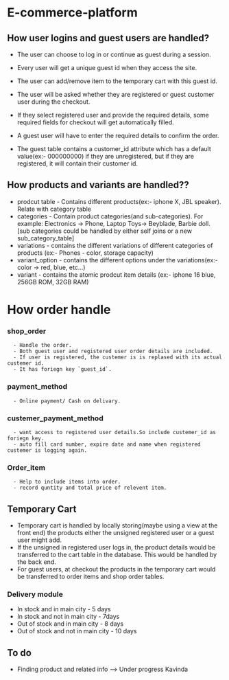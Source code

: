# E-commerce-platform




## How user logins and guest users are handled?
- The user can choose to log in or continue as guest during a session.
- Every user will get a unique guest id when they access the site.
- The user can add/remove item to the temporary cart with this guest id.
  

- The user will be asked whether they are registered or guest customer user during the checkout.
- If they select registered user and provide the required details, some required fields for checkout will get automatically filled.
- A guest user will have to enter the required details to confirm the order.
- The guest table contains a customer_id attribute which has a default value(ex:- 000000000) if they are unregistered, but if they are registered, it will contain their customer id. 

## How products and variants are handled??
- prodcut table
      - Contains different products(ex:- iphone X, JBL speaker). Relate with category table
- categories
      - Contain product categories(and sub-categories). For example: Electronics -> Phone, Laptop Toys-> Beyblade, Barbie doll. [sub categories could be handled by either self joins or a new sub_category_table]
- variations
      - contains the different variations of different categories of products
          (ex:- Phones - color, storage capacity)
- variant_option
      - contains the different options under the variations(ex:- color -> red, blue, etc...)
- variant
      - contains the atomic prodcut item details (ex:- iphone 16 blue, 256GB ROM, 32GB RAM)


# How order handle
### shop_order
      - Handle the order.
      - Both guest user and registered user order details are included.
      - If user is registered, the custemer is is replased with its actual custemer id.
      - It has foriegn key `guest_id`.
### payment_method
      - Online payment/ Cash on delivary.
### custemer_payment_method
      - want access to registered user details.So include custemer_id as foriegn key.
      - auto fill card number, expire date and name when registered custemer is logging again.
### Order_item
      - Help to include items into order.
      - record quntity and total price of relevent item.
      

## Temporary Cart
- Temporary cart is handled by locally storing(maybe using a view at the front end) the products either the unsigned registered user or a guest user might add.
- If the unsigned in registered user logs in, the product details would be transferred to the cart table in the database. This would be handled by the back end.
- For guest users, at checkout the products in the temporary cart would be transferred to order items and shop order tables.
  
### Delivery module
- In stock and in main city - 5 days
- In stock and not in main city - 7days
- Out of stock and in main city - 8 days
- Out of stock and not in main city - 10 days


## To do
- Finding product and related info --> Under progress Kavinda
